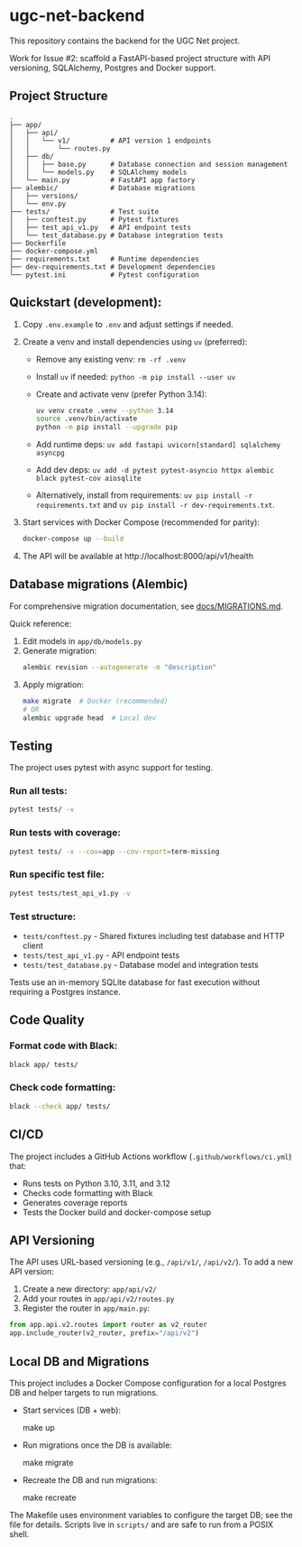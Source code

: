 # ugc-net-backend

This repository contains the backend for the UGC Net project.

Work for Issue #2: scaffold a FastAPI-based project structure with API versioning, SQLAlchemy, Postgres and Docker support.

## Project Structure

```
.
├── app/
│   ├── api/
│   │   └── v1/          # API version 1 endpoints
│   │       └── routes.py
│   ├── db/
│   │   ├── base.py      # Database connection and session management
│   │   └── models.py    # SQLAlchemy models
│   └── main.py          # FastAPI app factory
├── alembic/             # Database migrations
│   ├── versions/
│   └── env.py
├── tests/               # Test suite
│   ├── conftest.py      # Pytest fixtures
│   ├── test_api_v1.py   # API endpoint tests
│   └── test_database.py # Database integration tests
├── Dockerfile
├── docker-compose.yml
├── requirements.txt     # Runtime dependencies
├── dev-requirements.txt # Development dependencies
└── pytest.ini           # Pytest configuration
```

## Quickstart (development):

1. Copy `.env.example` to `.env` and adjust settings if needed.
2. Create a venv and install dependencies using `uv` (preferred):

	- Remove any existing venv: `rm -rf .venv`
	- Install `uv` if needed: `python -m pip install --user uv`
	- Create and activate venv (prefer Python 3.14):

	  ```bash
	  uv venv create .venv --python 3.14
	  source .venv/bin/activate
	  python -m pip install --upgrade pip
	  ```

	- Add runtime deps: `uv add fastapi uvicorn[standard] sqlalchemy asyncpg`
	- Add dev deps: `uv add -d pytest pytest-asyncio httpx alembic black pytest-cov aiosqlite`

	- Alternatively, install from requirements: `uv pip install -r requirements.txt` and `uv pip install -r dev-requirements.txt`.

3. Start services with Docker Compose (recommended for parity):

	```bash
	docker-compose up --build
	```

4. The API will be available at http://localhost:8000/api/v1/health

## Database migrations (Alembic)

For comprehensive migration documentation, see [docs/MIGRATIONS.md](./docs/MIGRATIONS.md).

Quick reference:

1. Edit models in `app/db/models.py`
2. Generate migration:
	```bash
	alembic revision --autogenerate -m "description"
	```
3. Apply migration:
	```bash
	make migrate  # Docker (recommended)
	# OR
	alembic upgrade head  # Local dev
	```

## Testing

The project uses pytest with async support for testing.

### Run all tests:

```bash
pytest tests/ -v
```

### Run tests with coverage:

```bash
pytest tests/ -v --cov=app --cov-report=term-missing
```

### Run specific test file:

```bash
pytest tests/test_api_v1.py -v
```

### Test structure:
- `tests/conftest.py` - Shared fixtures including test database and HTTP client
- `tests/test_api_v1.py` - API endpoint tests
- `tests/test_database.py` - Database model and integration tests

Tests use an in-memory SQLite database for fast execution without requiring a Postgres instance.

## Code Quality

### Format code with Black:

```bash
black app/ tests/
```

### Check code formatting:

```bash
black --check app/ tests/
```

## CI/CD

The project includes a GitHub Actions workflow (`.github/workflows/ci.yml`) that:
- Runs tests on Python 3.10, 3.11, and 3.12
- Checks code formatting with Black
- Generates coverage reports
- Tests the Docker build and docker-compose setup

## API Versioning

The API uses URL-based versioning (e.g., `/api/v1/`, `/api/v2/`). To add a new API version:

1. Create a new directory: `app/api/v2/`
2. Add your routes in `app/api/v2/routes.py`
3. Register the router in `app/main.py`:

```python
from app.api.v2.routes import router as v2_router
app.include_router(v2_router, prefix="/api/v2")
```

## Local DB and Migrations

This project includes a Docker Compose configuration for a local Postgres DB and helper targets to run migrations.

- Start services (DB + web):

  make up

- Run migrations once the DB is available:

  make migrate

- Recreate the DB and run migrations:

  make recreate

The Makefile uses environment variables to configure the target DB; see the file for details. Scripts live in `scripts/` and are safe to run from a POSIX shell.


